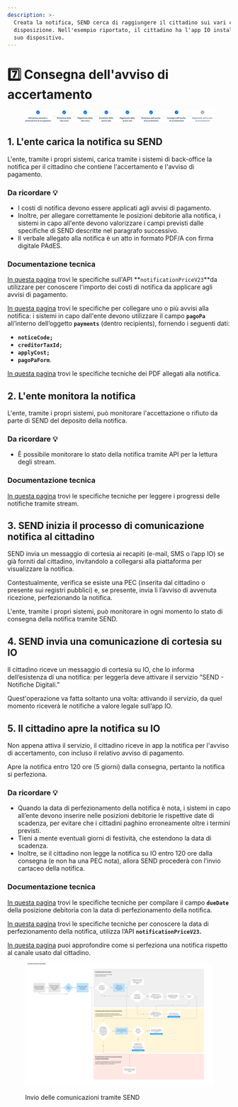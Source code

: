 ```yaml
---
description: >-
  Creata la notifica, SEND cerca di raggiungere il cittadino sui vari canali a
  disposizione. Nell'esempio riportato, il cittadino ha l'app IO installata sul
  suo dispositivo.
---
```


# 7️⃣ Consegna dell'avviso di accertamento

<figure><img src=".gitbook/assets/tari-step7.png" alt=""><figcaption></figcaption></figure>

## 1. L'ente carica la notifica su SEND

L'ente, tramite i propri sistemi, carica tramite i sistemi di back-office la notifica per il cittadino che contiene l'accertamento e l'avviso di pagamento.&#x20;

### Da ricordare 💡&#x20;

* I costi di notifica devono essere applicati agli avvisi di pagamento.
* Inoltre, per allegare correttamente le posizioni debitorie alla notifica, i sistemi in capo all'ente devono valorizzare i campi previsti dalle specifiche di SEND descritte nel paragrafo successivo.
* Il verbale allegato alla notifica è un atto in formato PDF/A con firma digitale PAdES.&#x20;

### Documentazione tecnica&#x20;

[In questa pagina](https://developer.pagopa.it/send/api#/send/api/operations/retrieveNotificationPriceV23) trovi le specifiche sull'API **`notificationPriceV23`**da utilizzare per conoscere l'importo dei costi di notifica da applicare agli avvisi di pagamento.&#x20;

[In questa pagina](https://developer.pagopa.it/send/api#/send/api/operations/sendNewNotificationV23) trovi le specifiche per collegare uno o più avvisi alla notifica: i sistemi in capo dall'ente devono utilizzare il campo **`pagoPa`** all’interno dell’oggetto **`payments`** (dentro recipients), fornendo i seguenti dati:&#x20;

* **`noticeCode;`**&#x20;
* **`creditorTaxId;`**&#x20;
* **`applyCost;`**&#x20;
* **`pagoPaForm`**.

[In questa pagina](https://docs.pagopa.it/manuale-operativo/piattaforma-notifiche-digitali-manuale-operativo/il-processo-di-notificazione/specifiche-tecniche-dei-pdf-allegati-alla-notifica) trovi le specifiche tecniche dei PDF allegati alla notifica.

## 2. L'ente monitora la notifica

L'ente, tramite i propri sistemi, può monitorare l'accettazione o rifiuto da parte di SEND del deposito della notifica.

### Da ricordare 💡&#x20;

* È possibile monitorare lo stato della notifica tramite API per la lettura degli stream.

### Documentazione tecnica&#x20;

[In questa pagina](https://developer.pagopa.it/send/api#/send/api/operations/consumeEventStream) trovi le specifiche tecniche per leggere i progressi delle notifiche tramite stream.

## 3. SEND inizia il processo di comunicazione notifica al cittadino

SEND invia un messaggio di cortesia ai recapiti (e-mail, SMS o l’app IO) se già forniti dal cittadino, invitandolo a collegarsi alla piattaforma per visualizzare la notifica.

Contestualmente, verifica se esiste una PEC (inserita dal cittadino o presente sui registri pubblici) e, se presente, invia lì l’avviso di avvenuta ricezione, perfezionando la notifica.

L'ente, tramite i propri sistemi, può monitorare in ogni momento lo stato di consegna della notifica tramite SEND.

## 4. SEND invia una comunicazione di cortesia su IO&#x20;

Il cittadino riceve un messaggio di cortesia su IO, che lo informa dell’esistenza di una notifica: per leggerla deve attivare il servizio “SEND - Notifiche Digitali.”

Quest'operazione va fatta soltanto una volta: attivando il servizio, da quel momento riceverà le notifiche a valore legale sull’app IO.

## 5. Il cittadino apre la notifica su IO

Non appena attiva il servizio, il cittadino riceve in app la notifica per l'avviso di accertamento, con incluso il relativo avviso di pagamento.

Apre la notifica entro 120 ore (5 giorni) dalla consegna, pertanto la notifica si perfeziona.

### Da ricordare 💡&#x20;

* Quando la data di perfezionamento della notifica è nota, i sistemi in capo all’ente devono inserire nelle posizioni debitorie le rispettive date di scadenza, per evitare che i cittadini paghino erroneamente oltre i termini previsti.
* Tieni a mente eventuali giorni di festività, che estendono la data di scadenza.
* Inoltre, se il cittadino non legge la notifica su IO entro 120 ore dalla consegna (e non ha una PEC nota), allora SEND procederà con l’invio cartaceo della notifica.

### Documentazione tecnica&#x20;

[In questa pagina](https://docs.pagopa.it/sanp/appendici/primitive#pagetpayment-1) trovi le specifiche tecniche per compilare il campo **`dueDate`** della posizione debitoria con la data di perfezionamento della notifica.

[In questa pagina](https://developer.pagopa.it/send/api#/send/api/operations/retrieveNotificationPriceV23) trovi le specifiche tecniche per conoscere la data di perfezionamento della notifica, utilizza l’API **`notificationPriceV23`.**&#x20;

[In questa pagina](https://notifichedigitali.pagopa.it/perfezionamento) puoi approfondire come si perfeziona una notifica rispetto al canale usato dal cittadino.

<figure><img src=".gitbook/assets/image (9).png" alt="Un diagramma che rappresenta il flusso di consegna notifica tramite SEND"><figcaption><p>Invio delle comunicazioni tramite SEND</p></figcaption></figure>

